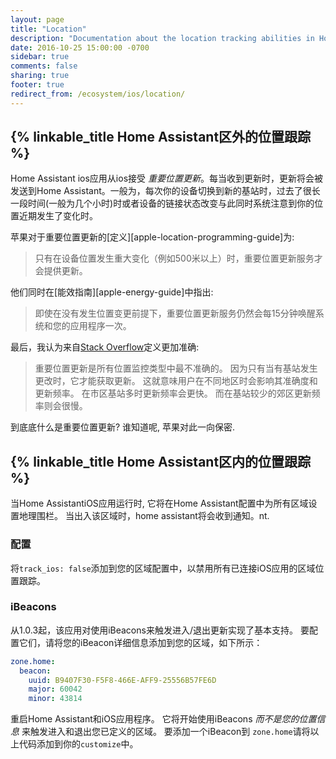 ```yaml
---
layout: page
title: "Location"
description: "Documentation about the location tracking abilities in Home Assistant for iOS"
date: 2016-10-25 15:00:00 -0700
sidebar: true
comments: false
sharing: true
footer: true
redirect_from: /ecosystem/ios/location/
---
```


## {% linkable_title Home Assistant区外的位置跟踪 %}

Home Assistant ios应用从ios接受 _重要位置更新_。每当收到更新时，更新将会被发送到Home Assistant。一般为，每次你的设备切换到新的基站时，过去了很长一段时间(一般为几个小时)时或者设备的链接状态改变与此同时系统注意到你的位置近期发生了变化时。

苹果对于重要位置更新的[定义][apple-location-programming-guide]为:

> 只有在设备位置发生重大变化（例如500米以上）时，重要位置更新服务才会提供更新。

他们同时在[能效指南][apple-energy-guide]中指出:

> 即使在没有发生位置变更前提下，重要位置更新服务仍然会每15分钟唤醒系统和您的应用程序一次。

最后，我认为来自[Stack Overflow][stackoverflow]定义更加准确:

> 重要位置更新是所有位置监控类型中最不准确的。 因为只有当有基站发生更改时，它才能获取更新。 这就意味用户在不同地区时会影响其准确度和更新频率。 在市区基站多时更新频率会更快。 而在基站较少的郊区更新频率则会很慢。

到底底什么是重要位置更新? 谁知道呢, 苹果对此一向保密.

## {% linkable_title Home Assistant区内的位置跟踪 %}

当Home AssistantiOS应用运行时, 它将在Home Assistant配置中为所有区域设置地理围栏。 当出入该区域时，home assistant将会收到通知。nt.

### 配置

将`track_ios: false`添加到您的区域配置中，以禁用所有已连接iOS应用的区域位置跟踪。

### iBeacons

从1.0.3起，该应用对使用iBeacons来触发进入/退出更新实现了基本支持。 要配置它们，请将您的iBeacon详细信息添加到您的区域，如下所示：

```yaml
zone.home:
  beacon:
    uuid: B9407F30-F5F8-466E-AFF9-25556B57FE6D
    major: 60042
    minor: 43814
```

重启Home Assistant和iOS应用程序。 它将开始使用iBeacons _而不是您的位置信息_ 来触发进入和退出您已定义的区域。 要添加一个iBeacon到 `zone.home`请将以上代码添加到你的`customize`中。

[定义]: https://developer.apple.com/library/content/documentation/Performance/Conceptual/EnergyGuide-iOS/LocationBestPractices.html#//apple_ref/doc/uid/TP40015243-CH24-SW4
[能效指南]: https://developer.apple.com/library/content/documentation/UserExperience/Conceptual/LocationAwarenessPG/CoreLocation/CoreLocation.html#//apple_ref/doc/uid/TP40009497-CH2-SW9
[stackoverflow]: http://stackoverflow.com/a/13331625/486182
